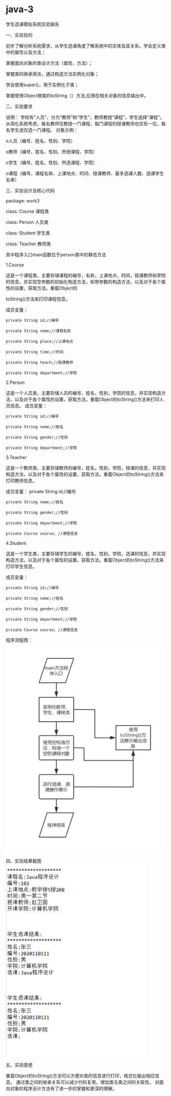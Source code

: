# java-3
学生选课模拟系统实验报告

一、实验目的

初步了解分析系统需求，从学生选课角度了解系统中的实体及其关系，学会定义类中的属性以及方法；

掌握面向对象的类设计方法（属性、方法）；

掌握类的继承用法，通过构造方法实例化对象；

学会使用super()，用于实例化子类；

掌握使用Object根类的toString（）方法,应用在相关对象的信息输出中。


二、实验要求

说明： 学校有“人员”，分为“教师”和“学生”，教师教授“课程”，学生选择“课程”。从简化系统考虑，每名教师仅教授一门课程，每门课程的授课教师也仅有一位，每名学生选仅选一门课程。
对象示例：

o人员（编号、姓名、性别、学院）

o教师（编号、姓名、性别、所授课程、学院）

o学生（编号、姓名、性别、所选课程、学院）

o课程（编号、课程名称、上课地点、时间、授课教师、最多选课人数、选课学生名单）



三、实验设计及核心代码

package: work3

class: Course 课程类

class: Person 人员类

class: Student 学生类

class: Teacher 教师类

其中程序入口main函数位于person类中的静态方法


1.Course

这是一个课程类，主要存储课程的编号，名称，上课地点，时间，授课教师和学院的信息，并实现空参数的初始化构造方法，和带参数的构造方法，以及对于各个属性的设置，获取方法。重载Object的

toString()方法来打印课程信息。

成员变量：

	private String id;//编号

	private String name;//课程名称
	
	private String place;//上课地点
	
	private String time;//时间
	
	private String teach;//授课教师
	
	private String department;//学院
	
2.Person

这是一个人员类，主要存储人员的编号，姓名，性别，学院的信息，并实现构造方法，以及对于各个属性的设置，获取方法。重载Object的toString()方法来打印人员信息。
成员变量：

	private String id;//编号
	
	private String name;//姓名
	
	private String gender;//性别
	
	private String department;//学院
	
	
3.Teacher

这是一个教师类，主要存储教师的编号，姓名，性别，学院，授课的信息，并实现构造方法，以及对于各个属性的设置，获取方法。重载Object的toString()方法来打印教师信息。

成员变量：
	private String id;//编号
	
	private String name;//姓名
	
	private String gender;//性别
	
	private String department;//学院
	
	private Course course; //课程信息

4.Student

这是一个学生类，主要存储学生的编号，姓名，性别，学院，选课的信息，并实现构造方法，以及对于各个属性的设置，获取方法。重载Object的toString()方法来打印学生信息。

成员变量：

	private String id;//编号
	
	private String name;//姓名
	
	private String gender;//性别
	
	private String department;//学院
	
	private Course course; //课程信息

程序流程图：

![image](https://github.com/vcri6124/java-3/blob/main/1603945521(1).png)

四、实验结果截图
![image](https://github.com/vcri6124/java-3/blob/main/图片1.png)

五、实验感想

重载Object的toString()方法可以方便对类的信息进行打印，格式化输出相应信息。
通过类之间的继承关系可以减少代码复用，增加类与类之间的关联性。
对面向对象的程序设计方法有了进一步的掌握和更深的理解。

